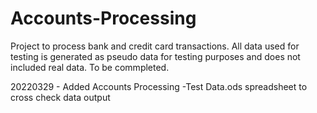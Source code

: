 # Accounts-Processing
Project to process bank and credit card transactions. 
All data used for testing is generated as pseudo data for testing purposes and does not included real data. 
To be commpleted.

20220329 - Added Accounts Processing -Test Data.ods spreadsheet to cross check data output
